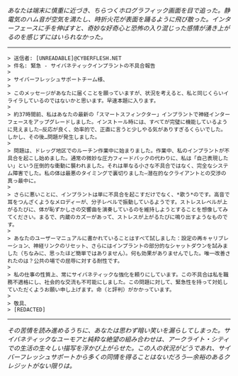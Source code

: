 _あなたは端末に慎重に近づき、ちらつくホログラフィック画面を目で追った。静電気のハム音が空気を満たし、時折火花が表面を踊るように飛び散った。インターフェースに手を伸ばすと、奇妙な好奇心と恐怖の入り混じった感情が湧き上がるのを感じずにはいられなかった。_

---

```
> 送信者: [UNREADABLE]@CYBERFLESH.NET
> 件名: 緊急 - サイバネティックインプラントの不具合報告
>
> サイバーフレッシュサポートチーム様、
>
> このメッセージがあなたに届くことを願っていますが、状況を考えると、私と同じくらいイライラしているのではないかと思います。早速本題に入ります。
>
> 約37時間前、私はあなたの最新の「スマートスフィンクター」インプラントで神経インターフェースをアップグレードしました。インストール時には、すべてが完璧に機能しているように見えました—反応が良く、効率的で、正直に言うと少しやる気がありすぎるくらいでした。しかし、その後…問題が発生しました。
>
> 問題は、ドレッグ地区でのルーチン作業中に始まりました。作業中、私のインプラントが不具合を起こし始めました。通常の微妙な圧力フィードバックの代わりに、私は「自己表現したい」という圧倒的な衝動に襲われました。それは単なる小さな不具合ではなく、完全なシステム障害でした。私の体は最悪のタイミングで裏切りました—潜在的なクライアントとの交渉の真っ最中に。
>
> さらに悪いことに、インプラントは単に不具合を起こすだけでなく、*歌う*のです。高音で耳をつんざくようなメロディーが、分子レベルで振動しているようです。ストレスレベルが上がるたびに、体が恥ずかしさの交響曲を演奏しているのを維持しようとすることを想像してみてください。まるで、内蔵のカズーがあって、ストレスが上がるたびに鳴り出すようなものです。
>
> あなたのユーザーマニュアルに書かれていることはすべて試しました：設定の再キャリブレーション、神経リンクのリセット、さらにはインプラントの部分的なシャットダウンを試みました（ちなみに、思ったほど簡単ではありません）。何も効果がありませんでした。唯一改善されたのは？公共の場での屈辱に対する耐性です。
>
> 私の仕事の性質上、常にサイバネティックな強化を頼りにしています。この不具合は私を職務不適格にし、社会的な交流も不可能にしました。この問題に対して、緊急性を持って対処していただくようお願い申し上げます。命（と評判）がかかっています。
>
> 敬具、
> [REDACTED]
```

---

_その苦情を読み進めるうちに、あなたは思わず暗い笑いを漏らしてしまった。サイバネティックなユーモアと純粋な絶望の組み合わせは、アークライト・シティでの生活の生々しい描写を浮かび上がらせた。この人の状況がどうであれ、サイバーフレッシュサポートから多くの同情を得ることはないだろう—余裕のあるクレジットがない限りは。_
